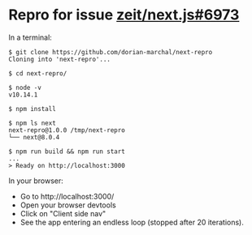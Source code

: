 # Repro for issue [zeit/next.js#6973](https://github.com/zeit/next.js/issues/6973)

In a terminal:

```shell
$ git clone https://github.com/dorian-marchal/next-repro
Cloning into 'next-repro'...

$ cd next-repro/

$ node -v
v10.14.1

$ npm install

$ npm ls next
next-repro@1.0.0 /tmp/next-repro
└── next@8.0.4

$ npm run build && npm run start
...
> Ready on http://localhost:3000

```

In your browser:

- Go to http://localhost:3000/
- Open your browser devtools
- Click on "Client side nav"
- See the app entering an endless loop (stopped after 20 iterations).
